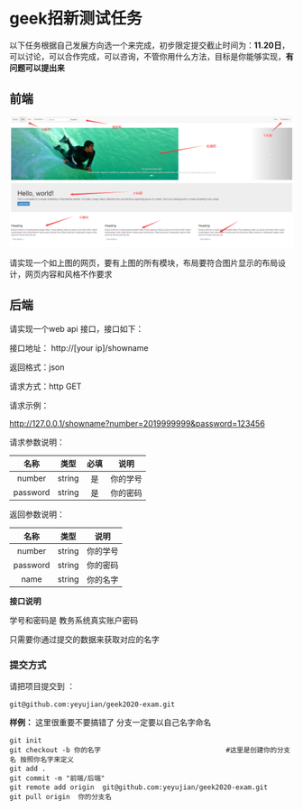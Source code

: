 # geek招新测试任务

以下任务根据自己发展方向选一个来完成，初步限定提交截止时间为：**11.20日**，可以讨论，可以合作完成，可以咨询，不管你用什么方法，目标是你能够实现，**有问题可以提出来**



## 前端

![image-20201105181644619](./image-20201105181644619.png)

请实现一个如上图的网页，要有上图的所有模块，布局要符合图片显示的布局设计，网页内容和风格不作要求



## 后端

请实现一个web api 接口，接口如下：

接口地址： http://[your ip]/showname

返回格式：json

请求方式：http GET

请求示例：

http://127.0.0.1/showname?number=2019999999&password=123456

请求参数说明：

|   名称   |  类型  | 必填 |   说明   |
| :------: | :----: | :--: | :------: |
|  number  | string |  是  | 你的学号 |
| password | string |  是  | 你的密码 |

返回参数说明：

|   名称   |  类型  |   说明   |
| :------: | :----: | :------: |
|  number  | string | 你的学号 |
| password | string | 你的密码 |
|   name   | string | 你的名字 |

**接口说明**

学号和密码是  教务系统真实账户密码

只需要你通过提交的数据来获取对应的名字





### 提交方式

请把项目提交到 ：

```
git@github.com:yeyujian/geek2020-exam.git
```

**样例：**  这里很重要不要搞错了   分支一定要以自己名字命名

```git
git init
git checkout -b 你的名字                               #这里是创建你的分支名 按照你名字来定义
git add .
git commit -m "前端/后端"
git remote add origin  git@github.com:yeyujian/geek2020-exam.git
git pull origin  你的分支名
```

